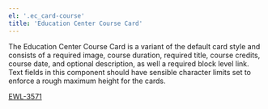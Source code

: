 ```yaml
---
el: '.ec_card-course'
title: 'Education Center Course Card'
---
```

The Education Center Course Card is a variant of the default card style and consists of a required image, course duration, required title, course credits, course date, and optional description, as well a required block level link.  Text fields in this component should have sensible character limits set to enforce a rough maximum height for the cards.

[EWL-3571](https://issues.ama-assn.org/browse/EWL-3571)
